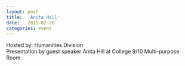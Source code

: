 ```yaml
---
layout: post
title:  'Anita Hill'
date:   2015-02-26
categories: event
---
```

<div class="event-type-host">Hosted by: Humanities Division</div>
Presentation by guest speaker Anita Hill at College 9/10 Multi-purpose Room.